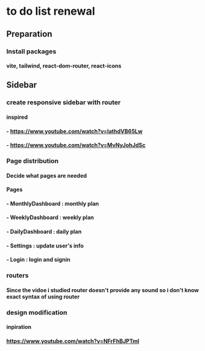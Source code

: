 # to do list renewal

## Preparation

### Install packages

#### vite, tailwind, react-dom-router, react-icons

## Sidebar

### create responsive sidebar with router

#### inspired

#### - https://www.youtube.com/watch?v=IathdVB65Lw

#### - https://www.youtube.com/watch?v=MvNyJohJdSc

### Page distribution

#### Decide what pages are needed

#### Pages

#### - MonthlyDashboard : monthly plan

#### - WeeklyDashboard : weekly plan

#### - DailyDashboard : daily plan

#### - Settings : update user's info

#### - Login : login and signin

### routers

#### Since the vidoe i studied router doesn't provide any sound so i don't know exact syntax of using router

### design modification

#### inpiration

#### https://www.youtube.com/watch?v=NFrFhBJPTmI
